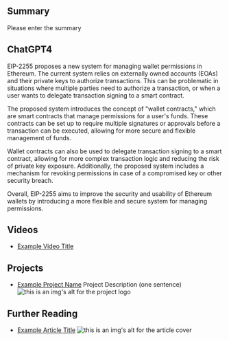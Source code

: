 ## Summary

Please enter the summary

## ChatGPT4

EIP-2255 proposes a new system for managing wallet permissions in Ethereum. The current system relies on externally owned accounts (EOAs) and their private keys to authorize transactions. This can be problematic in situations where multiple parties need to authorize a transaction, or when a user wants to delegate transaction signing to a smart contract.

The proposed system introduces the concept of "wallet contracts," which are smart contracts that manage permissions for a user's funds. These contracts can be set up to require multiple signatures or approvals before a transaction can be executed, allowing for more secure and flexible management of funds.

Wallet contracts can also be used to delegate transaction signing to a smart contract, allowing for more complex transaction logic and reducing the risk of private key exposure. Additionally, the proposed system includes a mechanism for revoking permissions in case of a compromised key or other security breach.

Overall, EIP-2255 aims to improve the security and usability of Ethereum wallets by introducing a more flexible and secure system for managing permissions.

## Videos

- [Example Video Title](https://www.youtube.com/watch?v=TDGq4aeevgY)

## Projects

- [Example Project Name](https://xxxx.xxx/xxxxx) Project Description (one sentence) ![this is an img's alt for the project logo](https://xxxx.xxx/project-logo.xxx)

## Further Reading

- [Example Article Title](https://xxxx.xxx/xxxxx) ![this is an img's alt for the article cover](https://xxxx.xxx/article-cover.xxx)

